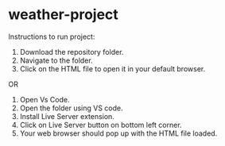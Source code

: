 # weather-project 

Instructions to run project:

1. Download the repository folder.
2. Navigate to the folder.
3. Click on the HTML file to open it in your default browser.

OR

1. Open Vs Code.
2. Open the folder using VS code.
3. Install Live Server extension.
4. Click on Live Server button on bottom left corner.
5. Your web browser should pop up with the HTML file loaded.